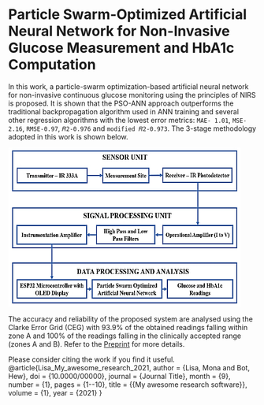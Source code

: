 # Particle Swarm-Optimized Artificial Neural Network for Non-Invasive Glucose Measurement and HbA1c Computation
In this work, a particle-swarm optimization-based artificial neural network for non-invasive continuous glucose monitoring using the principles of NIRS is proposed. It is shown that the PSO-ANN approach outperforms the traditional backpropagation algorithm used in ANN training and several other regression algorithms with the lowest error metrics: ```MAE- 1.01```, ```MSE-2.16```, ```RMSE-0.97```, ```𝑅2-0.976``` and ```modified 𝑅2-0.973```. The 3-stage methodology adopted in this work is shown below.

![alt text](https://github.com/rdharini2001/Non-Invasive-Glucometer/blob/main/methodology_glucometer.png)

The accuracy and reliability of the proposed system are analysed using the Clarke Error Grid (CEG) with 93.9% of the obtained readings falling within zone A and 100% of the readings falling in the clinically accepted range (zones A and B). Refer to the [Preprint](https://www.techrxiv.org/doi/full/10.36227/techrxiv.24465955.v1) for more details. 

Please consider citing the work if you find it useful.
@article{Lisa_My_awesome_research_2021,
  author = {Lisa, Mona and Bot, Hew},
  doi = {10.0000/00000},
  journal = {Journal Title},
  month = {9},
  number = {1},
  pages = {1--10},
  title = {{My awesome research software}},
  volume = {1},
  year = {2021}
}

